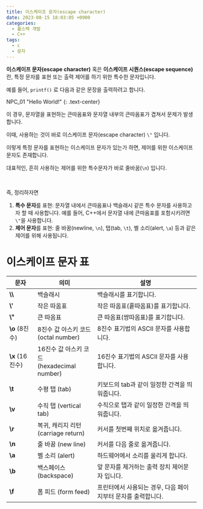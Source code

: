```yaml
---
title: 이스케이프 문자(escape character)
date: 2023-08-15 18:03:05 +0900
categories:
  - 풀스택 개발
  - C++
tags:
  - c
  - 문자
---
```


 <span class="keyword">**이스케이프 문자(escape character)**</span> 혹은 <span class="keyword">**이스케이프 시퀀스(escape sequence)**</span>란, 특정 문자를 표현 또는 출력 제어를 하기 위한 특수한 문자입니다.

예를 들어, `printf()` 로 다음과 같은 문장을 출력하려고 합니다.

 <span class="text-bg-dark rounded p-1">NPC_01 "Hello World!"</span>
 {: .text-center}

이 경우, 문자열을 표현하는 큰따옴표와 문자열 내부의 큰따옴표가 겹쳐서 문제가 발생합니다.

이때, 사용하는 것이 바로 <span class="font_highlight">이스케이프 문자(escape character)</span> `\"` 입니다.

 

이렇게 특정 문자를 표현하는 이스케이프 문자가 있는가 하면, 제어를 위한 이스케이프 문자도 존재합니다.

대표적인, 흔히 사용하는 제어를 위한 특수문자가 바로 줄바꿈(`\n`) 입니다.

 <br>

즉, 정리하자면

1. **특수 문자**를 표현: 문자열 내에서 큰따옴표나 백슬래시 같은 특수 문자를 사용하고자 할 때 사용합니다. 예를 들어, C++에서 문자열 내에 큰따옴표를 포함시키려면 `\"`을 사용합니다.
2. **제어 문자**를 표현: 줄 바꿈(newline, `\n`), 탭(tab, `\t`), 벨 소리(alert, `\a`) 등과 같은 제어를 위해 사용됩니다.
 

# 이스케이프 문자 표

| 문자             | 의미                                       | 설명                                                         |
| ---------------- | ------------------------------------------ | ------------------------------------------------------------ |
| **\\\\**         | 백슬래시                                   | 백슬래시를 표기합니다.                                       |
| **\\'**          | 작은 따옴표                                | 작은 따옴표(홑따옴표)를 표기합니다.                          |
| **\\"**          | 큰 따옴표                                  | 큰 따옴표(쌍따옴표)를 표기합니다.                            |
| **\\o** (8진수)  | 8진수 값 아스키 코드 <br>(octal number)        | 8진수 표기법의 ASCII 문자를 사용합니다.                      |
| **\\x** (16진수) | 16진수 값 아스키 코드 <br>(hexadecimal number) | 16진수 표기법의 ASCII 문자를 사용합니다.                     |
| **\\t**          | 수평 탭 (tab)                              | 키보드의 tab과 같이 일정한 간격을 띄워줍니다.                |
| **\\v**          | 수직 탭 (vertical tab)                     | 수직으로 탭과 같이 일정한 간격을 띄워줍니다.                 |
| **\\r**          | 복귀, 캐리지 리턴<br> (carriage return)        | 커서를 첫번째 위치로 옮겨줍니다.                             |
| **\\n**          | 줄 바꿈 (new line)                         | 커서를 다음 줄로 옮겨줍니다.                                 |
| **\\a**          | 벨 소리 (alert)                            | 하드웨어에서 소리를 울리게 합니다.                           |
| **\\b**          | 백스페이스 (backspace)                     | 앞 문자를 제거하는 출력 장치 제어문자 입니다.                |
| **\\f**          | 폼 피드 (form feed)                        | 프린터에서 사용되는 경우, 다음 페이지부터 문자를 출력합니다. |